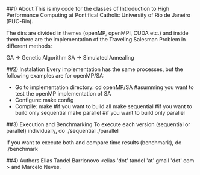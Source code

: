 ##1) About
This is my code for the classes of Introduction to High Performance Computing
at Pontifical Catholic University of Rio de Janeiro (PUC-Rio).

The dirs are divided in themes (openMP, openMPI, CUDA etc.) and inside them there are the implementation of the Traveling Salesman Problem in different methods:

GA -> Genetic Algorithm
SA -> Simulated Annealing


##2) Instalation
Every implementation has the same processes, but the following examples are for openMP/SA:
* Go to implementation directory:
    cd openMP/SA #asumming you want to test the openMP implementation of SA
* Configure:
    make config
* Compile:
    make            #if you want to build all
    make sequential #if you want to build only sequential
    make parallel   #if you want to build only parallel

##3) Execution and Benchmarking
To execute each version (sequential or parallel) individually, do
    ./sequential
    ./parallel

If you want to execute both and compare time results (benchmark), do
    ./benchmark

##4) Authors
Elias Tandel Barrionovo \<elias 'dot' tandel 'at' gmail 'dot' com \> and Marcelo Neves.
